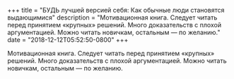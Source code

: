 
+++
title = "БУДЬ лучшей версией себя: Как обычные люди становятся выдающимися"
description = "Мотивационная книга. Следует читать перед принятием «крупных» решений. Много доказательств с плохой аргументацией. Можно читать новичкам, остальным — по желанию."
date = "2018-12-12T05:52:50-0800"
+++

Мотивационная книга. Следует читать перед принятием «крупных» решений. Много доказательств с плохой аргументацией. Можно читать новичкам, остальным — по желанию.
